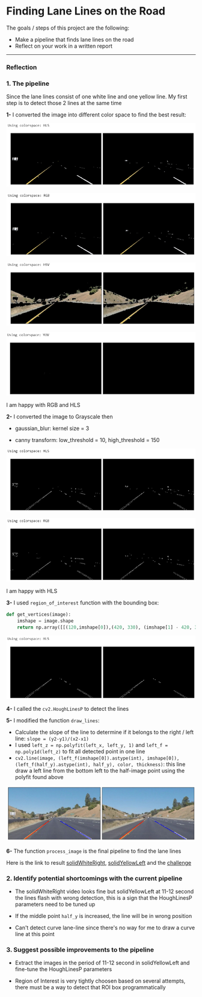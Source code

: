 # **Finding Lane Lines on the Road** 


The goals / steps of this project are the following:
* Make a pipeline that finds lane lines on the road
* Reflect on your work in a written report


[//]: # (Image References)

[image1]: ./output_images/HLS_colorspace.jpg "Grayscale"
[image2]: ./output_images/RGB_colorspace.jpg "Grayscale"
[image3]: ./output_images/HSV_colorspace.jpg "Grayscale"
[image4]: ./output_images/YUV_colorspace.jpg "Grayscale"
[image5]: ./output_images/HLS_edge.jpg "Grayscale"
[image6]: ./output_images/RGB_edge.jpg "Grayscale"
[image7]: ./output_images/HLS_roi.jpg "Grayscale"
[image8]: ./output_images/Final_line.jpg "Grayscale"

---

### Reflection

### 1. The pipeline

Since the lane lines consist of one white line and one yellow line. My first step is to detect those 2 lines at the same time

**1-** I converted the image into different color space to find the best result:

![alt text][image1]

![alt text][image2]

![alt text][image3]

![alt text][image4]

I am happy with RGB and HLS

**2-** I converted the image to Grayscale then 

- gaussian_blur: kernel size = 3

- canny transform: low_threshold = 10, high_threshold = 150

![alt text][image5]

![alt text][image6]

I am happy with HLS

**3-** I used `region_of_interest` function with the bounding box:
```python
def get_vertices(image):
    imshape = image.shape
    return np.array([[(120,imshape[0]),(420, 330), (imshape[1] - 420, 330), (imshape[1]-50,imshape[0])]], dtype=np.int32)
```

![alt text][image7]

**4-** I called the `cv2.HoughLinesP` to detect the lines

**5-** I modified the function `draw_lines`:
- Calculate the slope of the line to determine if it belongs to the right / left line: `slope = (y2-y1)/(x2-x1)`
- I used `left_z = np.polyfit(left_x, left_y, 1)` and `left_f = np.poly1d(left_z)` to fit all detected point in one line
- `cv2.line(image, (left_f(imshape[0]).astype(int), imshape[0]), (left_f(half_y).astype(int), half_y), color, thickness)`: this line draw a left line from the bottom left to the half-image point using the polyfit found above

![alt text][image8]

**6-** The function `process_image` is the final pipeline to find the lane lines

Here is the link to result [solidWhiteRight](./test_videos_output/solidWhiteRight.mp4), [solidYellowLeft](./test_videos_output/solidYellowLeft.mp4) and the [challenge](./test_videos_output/challenge.mp4)

### 2. Identify potential shortcomings with the current pipeline

- The solidWhiteRight video looks fine but solidYellowLeft at 11-12 second the lines flash with wrong detection, this is a sign that the HoughLinesP parameters need to be tuned up

- If the middle point `half_y` is increased, the line will be in wrong position

- Can't detect curve lane-line since there's no way for me to draw a curve line at this point


### 3. Suggest possible improvements to the pipeline

- Extract the images in the period of 11-12 second in solidYellowLeft and fine-tune the HoughLinesP parameters

- Region of Interest is very tightly choosen based on several attempts, there must be a way to detect that ROI box programmatically

